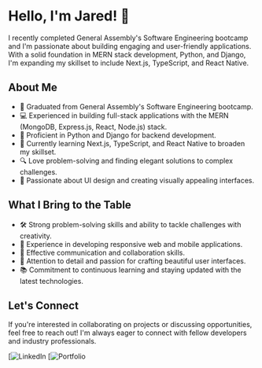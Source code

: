 # Hello, I'm Jared! 👋

I recently completed General Assembly's Software Engineering bootcamp and I'm passionate about building engaging and user-friendly applications. With a solid foundation in MERN stack development, Python, and Django, I'm expanding my skillset to include Next.js, TypeScript, and React Native.

## About Me

- 🚀 Graduated from General Assembly's Software Engineering bootcamp.
- 💻 Experienced in building full-stack applications with the MERN (MongoDB, Express.js, React, Node.js) stack.
- 🐍 Proficient in Python and Django for backend development.
- 🌱 Currently learning Next.js, TypeScript, and React Native to broaden my skillset.
- 🔍 Love problem-solving and finding elegant solutions to complex challenges.
- 🎨 Passionate about UI design and creating visually appealing interfaces.

## What I Bring to the Table

- 🛠️ Strong problem-solving skills and ability to tackle challenges with creativity.
- 📱 Experience in developing responsive web and mobile applications.
- 💬 Effective communication and collaboration skills.
- 🎨 Attention to detail and passion for crafting beautiful user interfaces.
- 📚 Commitment to continuous learning and staying updated with the latest technologies.

## Let's Connect

If you're interested in collaborating on projects or discussing opportunities, feel free to reach out! I'm always eager to connect with fellow developers and industry professionals.

[![LinkedIn](https://www.linkedin.com/in/jared-addair-0bb6a21b3/)
[![Portfolio](https://addairportfolio.vercel.app/)

